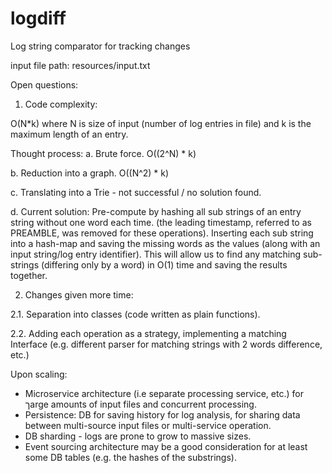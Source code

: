 # logdiff
Log string comparator for tracking changes

input file path: resources/input.txt


Open questions:


1. Code complexity:

O(N*k) where N is size of input (number of log entries in file) and k is the maximum length of an entry. 

Thought process: 
a. Brute force. O((2^N) * k)

b. Reduction into a graph. O((N^2) * k)

c. Translating into a Trie - not successful / no solution found.

d. Current solution: 
Pre-compute by hashing all sub strings of an entry string without one word each time. (the leading timestamp, referred to as PREAMBLE, was removed for these operations).
Inserting each sub string into a hash-map and saving the missing words as the values (along with an input string/log entry identifier).
This will allow us to find any matching sub-strings (differing only by a word) in O(1) time and saving the results together. 


2. Changes given more time: 

2.1. Separation into classes (code written as plain functions).

2.2. Adding each operation as a strategy, implementing a matching Interface (e.g. different parser for matching strings with 2 words difference, etc.)


Upon scaling: 

- Microservice architecture (i.e separate processing service, etc.) for ךarge amounts of input files and concurrent processing.
- Persistence: DB for saving history for log analysis, for sharing data between multi-source input files or multi-service operation.
- DB sharding - logs are prone to grow to massive sizes.
- Event sourcing architecture may be a good consideration for at least some DB tables (e.g. the hashes of the substrings).











